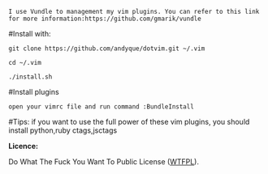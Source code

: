     I use Vundle to management my vim plugins. You can refer to this link for more information:https://github.com/gmarik/vundle

#Install with:

    git clone https://github.com/andyque/dotvim.git ~/.vim

    cd ~/.vim

    ./install.sh
    
#Install plugins

    open your vimrc file and run command :BundleInstall

#Tips:
    if you want to use the full power of these vim plugins, you should install python,ruby ctags,jsctags


**Licence:**

Do What The Fuck You Want To Public License ([WTFPL](http://www.wtfpl.net/)).
